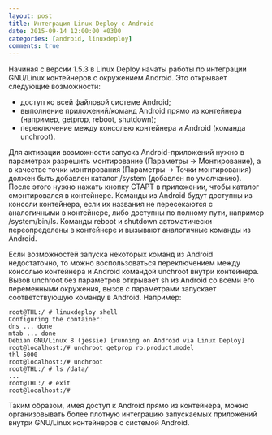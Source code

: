 ```yaml
---
layout: post
title: Интеграция Linux Deploy с Android
date: 2015-09-14 12:00:00 +0300
categories: [android, linuxdeploy]
comments: true
---
```


Начиная с версии 1.5.3 в Linux Deploy начаты работы по интеграции GNU/Linux контейнеров с окружением Android. Это открывает следующие возможности:

* доступ ко всей файловой системе Android;
* выполнение приложений/команд Android прямо из контейнера (например, getprop, reboot, shutdown);
* переключение между консолью контейнера и Android (команда unchroot).

<!--more-->

Для активации возможности запуска Android-приложений нужно в параметрах разрешить монтирование (Параметры -> Монтирование), а в качестве точки монтирования (Параметры -> Точки монтирования) должен быть добавлен каталог /system (добавлен по умолчанию). После этого нужно нажать кнопку СТАРТ в приложении, чтобы каталог смонтировался в контейнере. Команды из Android будут доступны из консоли контейнера, если их названия не пересекаются с аналогичными в контейнере, либо доступны по полному пути, например /system/bin/ls. Команды reboot и shutdown автоматически переопределены в контейнере и вызывают аналогичные команды из Android.

Если возможностей запуска некоторых команд из Android недостаточно, то можно воспользоваться переключением между консолью контейнера и Android командой unchroot внутри контейнера. Вызов unchroot без параметров открывает sh из Android со всеми его переменными окружения, вызов с параметрами запускает соответствующую команду в Android. Например:
```
root@THL:/ # linuxdeploy shell
Configuring the container: 
dns ... done 
mtab ... done 
Debian GNU/Linux 8 (jessie) [running on Android via Linux Deploy] 
root@localhost:/# unchroot getprop ro.product.model
thl 5000
root@localhost:/# unchroot
root@THL:/ # ls /data/
...
root@THL:/ # exit
root@localhost:/#
```

Таким образом, имея доступ к Android прямо из контейнера, можно организовывать более плотную интеграцию запускаемых приложений внутри GNU/Linux контейнеров с системой Android.
